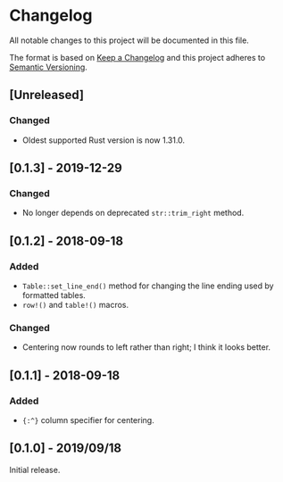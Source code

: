 # Changelog

All notable changes to this project will be documented in this file.

The format is based on [Keep a Changelog] and this project adheres to
[Semantic Versioning].

[Keep a Changelog]: http://keepachangelog.com/en/1.0.0/
[Semantic Versioning]: http://semver.org/spec/v2.0.0.html

## [Unreleased]

### Changed
- Oldest supported Rust version is now 1.31.0.

## [0.1.3] - 2019-12-29

### Changed
- No longer depends on deprecated `str::trim_right` method.

## [0.1.2] - 2018-09-18

### Added
- `Table::set_line_end()` method for changing the line ending used by
formatted tables.
- `row!()` and `table!()` macros.

### Changed
- Centering now rounds to left rather than right; I think it looks better.

## [0.1.1] - 2018-09-18

### Added
- `{:^}` column specifier for centering.

## [0.1.0] - 2019/09/18

Initial release.

